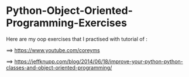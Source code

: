 # Python-Object-Oriented-Programming-Exercises

Here are my oop exercises that I practised with tutorial of :

==> https://www.youtube.com/coreyms

==> https://jeffknupp.com/blog/2014/06/18/improve-your-python-python-classes-and-object-oriented-programming/
